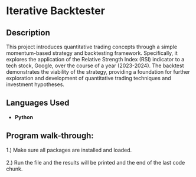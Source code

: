 <h1>Iterative Backtester</h1>

<h2>Description</h2>
This project introduces quantitative trading concepts through a simple momentum-based strategy and backtesting framework. Specifically, it explores the application of the Relative Strength Index (RSI) indicator to a tech stock, Google, over the course of a year (2023-2024). The backtest demonstrates the viability of the strategy, providing a foundation for further exploration and development of quantitative trading techniques and investment hypotheses.
<br />

<h2>Languages Used</h2>

- <b>Python</b>

<h2>Program walk-through:</h2>

<p align="left">
1.) Make sure all packages are installed and loaded. <br/>

<br />
2.) Run the file and the results will be printed and the end of the last code chunk. <br/>

</p>

<!--
 ```diff
- text in red
+ text in green
! text in orange
# text in gray
@@ text in purple (and bold)@@
```
--!>
